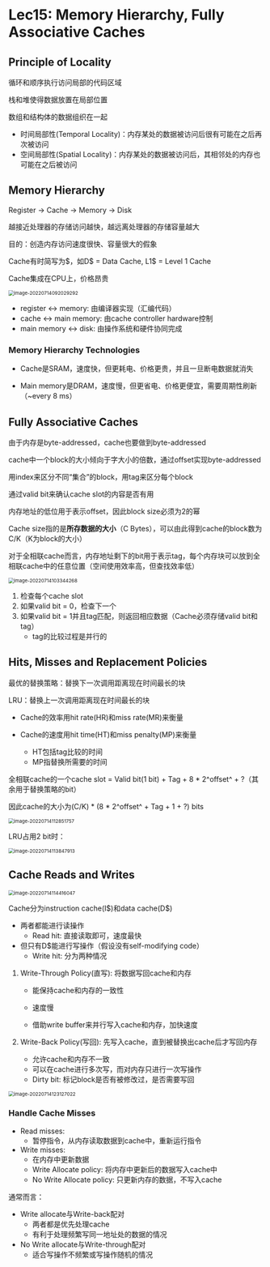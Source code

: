 # Lec15: Memory Hierarchy, Fully Associative Caches

## Principle of Locality

循环和顺序执行访问局部的代码区域

栈和堆使得数据放置在局部位置

数组和结构体的数据组织在一起

- 时间局部性(Temporal Locality)：内存某处的数据被访问后很有可能在之后再次被访问
- 空间局部性(Spatial Locality)：内存某处的数据被访问后，其相邻处的内存也可能在之后被访问

## Memory Hierarchy

Register -> Cache -> Memory -> Disk

越接近处理器的存储访问越快，越远离处理器的存储容量越大

目的：创造内存访问速度很快、容量很大的假象

Cache有时简写为$，如D\$ = Data Cache, L1\$ = Level 1 Cache

Cache集成在CPU上，价格昂贵

<img src="assets/image-20220714092029292.png" alt="image-20220714092029292" style="zoom:67%;" />

- register $\leftrightarrow$ memory: 由编译器实现（汇编代码）
- cache $\leftrightarrow$ main memory: 由cache controller hardware控制
- main memory $\leftrightarrow$ disk: 由操作系统和硬件协同完成

### Memory Hierarchy Technologies

- Cache是SRAM，速度快，但更耗电、价格更贵，并且一旦断电数据就消失

- Main memory是DRAM，速度慢，但更省电、价格更便宜，需要周期性刷新（~every 8 ms）

## Fully Associative Caches

由于内存是byte-addressed，cache也要做到byte-addressed

cache中一个block的大小倾向于字大小的倍数，通过offset实现byte-addressed

用index来区分不同“集合”的block，用tag来区分每个block

通过valid bit来确认cache slot的内容是否有用

内存地址的低位用于表示offset，因此block size必须为2的幂

Cache size指的是**所存数据的大小**（C Bytes），可以由此得到cache的block数为C/K（K为block的大小）

对于全相联cache而言，内存地址剩下的bit用于表示tag，每个内存块可以放到全相联cache中的任意位置（空间使用效率高，但查找效率低）

<img src="assets/image-20220714103344268.png" alt="image-20220714103344268" style="zoom:67%;" />

1. 检查每个cache slot
2. 如果valid bit = 0，检查下一个
3. 如果valid bit = 1并且tag匹配，则返回相应数据（Cache必须存储valid bit和tag）
   - tag的比较过程是并行的

## Hits, Misses and Replacement Policies

最优的替换策略：替换下一次调用距离现在时间最长的块

LRU：替换上一次调用距离现在时间最长的块

- Cache的效率用hit rate(HR)和miss rate(MR)来衡量

- Cache的速度用hit time(HT)和miss penalty(MP)来衡量
  - HT包括tag比较的时间
  - MP指替换所需要的时间

全相联cache的一个cache slot = Valid bit(1 bit) + Tag + 8 \* 2^offset^ + ?（其余用于替换策略的bit）

因此cache的大小为(C/K) \* (8 \* 2^offset^ + Tag + 1 + ?) bits 

<img src="assets/image-20220714112851757.png" alt="image-20220714112851757" style="zoom:67%;" />

LRU占用2 bit时：

<img src="assets/image-20220714113847913.png" alt="image-20220714113847913" style="zoom:67%;" />

## Cache Reads and Writes

<img src="assets/image-20220714114416047.png" alt="image-20220714114416047" style="zoom:67%;" />

Cache分为instruction cache(I\$)和data cache(D\$)

- 两者都能进行读操作
  - Read hit: 直接读取即可，速度最快
- 但只有D\$能进行写操作（假设没有self-modifying code）
  - Write hit: 分为两种情况

1. Write-Through Policy(直写): 将数据写回cache和内存

   - 能保持cache和内存的一致性

   - 速度慢
   - 借助write buffer来并行写入cache和内存，加快速度

2. Write-Back Policy(写回): 先写入cache，直到被替换出cache后才写回内存
   - 允许cache和内存不一致
   - 可以在cache进行多次写，而对内存只进行一次写操作
   - Dirty bit: 标记block是否有被修改过，是否需要写回

<img src="assets/image-20220714123127022.png" alt="image-20220714123127022" style="zoom:67%;" />

### Handle Cache Misses

- Read misses:
  - 暂停指令，从内存读取数据到cache中，重新运行指令
- Write misses:
  - 在内存中更新数据
  - Write Allocate policy: 将内存中更新后的数据写入cache中
  - No Write Allocate policy: 只更新内存的数据，不写入cache

通常而言：

- Write allocate与Write-back配对
  - 两者都是优先处理cache
  - 有利于处理频繁写同一地址处的数据的情况
- No Write allocate与Write-through配对
  - 适合写操作不频繁或写操作随机的情况